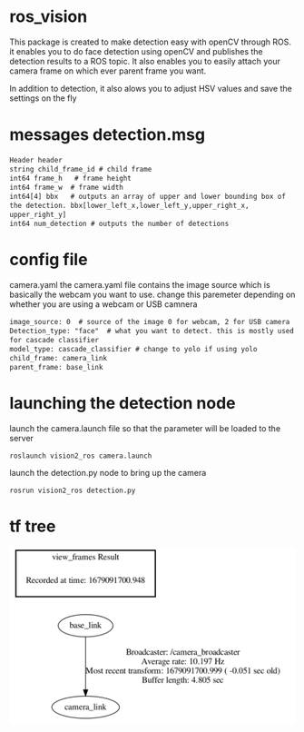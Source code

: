# ros_vision

This package is created to make detection easy with openCV through ROS. it enables you to do face detection using openCV and publishes the detection results to a ROS topic. It also enables you to easily attach your camera frame on which ever parent frame you want.

In addition to detection, it also alows you to adjust HSV values and save the settings on the fly

# messages detection.msg

```
Header header
string child_frame_id # child frame
int64 frame_h   # frame height
int64 frame_w  # frame width
int64[4] bbx   # outputs an array of upper and lower bounding box of the detection. bbx[lower_left_x,lower_left_y,upper_right_x, upper_right_y]
int64 num_detection # outputs the number of detections
```
# config file
camera.yaml
the camera.yaml file contains the image source which is basically the webcam you want to use. change this paremeter depending on whether you are using a webcam or USB camnera

```
image_source: 0  # source of the image 0 for webcam, 2 for USB camera
Detection_type: "face"  # what you want to detect. this is mostly used for cascade classifier
model_type: cascade_classifier # change to yolo if using yolo
child_frame: camera_link
parent_frame: base_link
```
# launching the detection node

launch the camera.launch file so that the parameter will be loaded to the server
```
roslaunch vision2_ros camera.launch
```
launch the detection.py node to bring up the camera
```
rosrun vision2_ros detection.py
```
# tf tree

![alt tf tree](https://github.com/GeorgeBethel/ros_vision/blob/main/src/vision2_ros/tf.png)